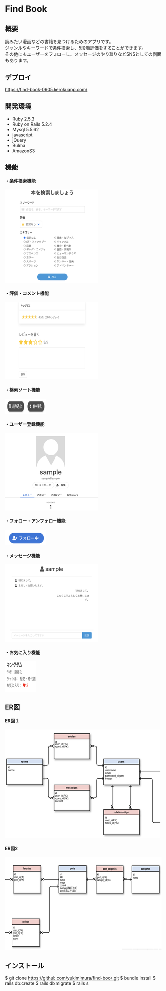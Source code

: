 # Find Book

## 概要
読みたい漫画などの書籍を見つけるためのアプリです。<br>
ジャンルやキーワードで条件検索し、5段階評価をすることができます。<br>
その他にもユーザーをフォローし、メッセージのやり取りなどSNSとしての側面もあります。

## デプロイ
https://find-book-0605.herokuapp.com/

## 開発環境
* Ruby 2.5.3
* Ruby on Rails 5.2.4
* Mysql 5.5.62
* javascript
* jQuery
* Bulma
* AmazonS3

## 機能
<h4> ・条件検索機能 </h4>
<img src="home_sample.png" width="300" height="300">
<br>
<h4> ・評価・コメント機能 </h4>
<img src="review_sample.png" width="300" height="250">
<br>
<h4> ・検索ソート機能 </h4>
<img src="sort_sample.png" width="130" height="50">
<br>
<h4> ・ユーザー登録機能 </h4>
<img src="user_sample.png" width="300" height="250">
<br>
<h4> ・フォロー・アンフォロー機能 </h4>
<img src="follow_sample.png" width="130" height="50">
<br>
<h4> ・メッセージ機能 </h4>
<img src="message_sample.png" width="300" height="250">
<br>
<h4> ・お気に入り機能 </h4>
<img src="fav_sample.png" width="100" height="100">
<br>

## ER図
<h4> ER図１ </h4>
<img src="er1.png" width="500" height="350">
<h4> ER図2 </h4>
<img src="er2.png" width="600" height="300">

## インストール
$ git clone https://github.com/yukimimura/find-book.git
$ bundle install
$ rails db:create
$ rails db:migrate
$ rails s
